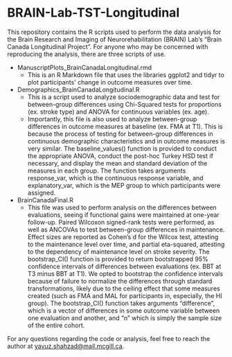 # BRAIN-Lab-TST-Longitudinal
This repository contains the R scripts used to perform the data analysis for the Brain Research and Imaging of Neurorehabilitation (BRAIN) Lab’s “Brain Canada Longitudinal Project”. For anyone who may be concerned with reproducing the analysis, there are three scripts of use.

* ManuscriptPlots_BrainCanadaLongitudinal.rmd 
    * This is an R Markdown file that uses the libraries ggplot2 and tidyr to plot participants' change in outcome measures over time. 
* Demographics_BrainCanadaLongitudinal.R 
    * This is a script used to analyze sociodemographic data and test for between-group differences using Chi-Squared tests for proportions (ex. stroke type) and ANOVA for continuous variables (ex. age). 
    * Importantly, this file is also used to analyze between-group differences in outcome measures at baseline (ex. FMA at T1). This is because the process of testing for between-group differences in continuous demographic characteristics and in outcome measures is very similar. The baseline_values() function is provided to conduct the appropriate ANOVA, conduct the post-hoc Turkey HSD test if necessary, and display the mean and standard deviation of the measures in each group. The function takes arguments response_var, which is the continuous response variable, and explanatory_var, which is the MEP group to which participants were assigned. 
* BrainCanadaFinal.R
    * This file was used to perform analysis on the differences between evaluations, seeing if functional gains were maintained at one-year follow-up. Paired Wilcoxon signed-rank tests were performed, as well as ANCOVAs to test between-group differences in maintenance. Effect sizes are reported as Cohen’s d for the Wilcox test, attesting to the maintenance level over time, and partial eta-squared, attesting to the dependency of maintenance level on stroke severity. The bootstrap_CI() function is provided to return bootstrapped 95% confidence intervals of differences between evaluations (ex. BBT at T3 minus BBT at T1). We opted to bootstrap the confidence intervals because of failure to normalize the differences through standard transformations, likely due to the ceiling effect that some measures created (such as FMA and MAL for participants in, especially, the HI group). The bootstrap_CI() function takes arguments “difference”, which is a vector of differences in some outcome variable between one evaluation and another, and “n” which is simply the sample size of the entire cohort.

For any questions regarding the code or analysis, feel free to reach the author at yavuz.shahzad@mail.mcgill.ca.

